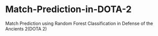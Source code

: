 # Match-Prediction-in-DOTA-2
Match Prediction using Random Forest Classification in Defense of the Ancients 2(DOTA 2) 
